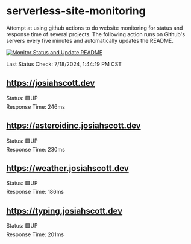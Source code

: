 # serverless-site-monitoring
Attempt at using github actions to do website monitoring for status and response time of several projects. The following action runs on Github's servers every five minutes and automatically updates the README.  

[![Monitor Status and Update README](https://github.com/JosiahSco/serverless-site-monitoring/actions/workflows/monitor.yaml/badge.svg)](https://github.com/JosiahSco/serverless-site-monitoring/actions/workflows/monitor.yaml)

Last Status Check: 7/18/2024, 1:44:19 PM CST

## https://josiahscott.dev
Status: 🟩UP  
Response Time: 246ms

## https://asteroidinc.josiahscott.dev
Status: 🟩UP  
Response Time: 230ms

## https://weather.josiahscott.dev
Status: 🟩UP  
Response Time: 186ms

## https://typing.josiahscott.dev
Status: 🟩UP  
Response Time: 201ms

